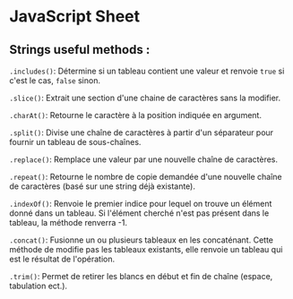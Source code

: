 # JavaScript Sheet

## Strings useful methods :

`.includes()`: Détermine si un tableau contient une valeur et renvoie `true` si c'est le cas, `false` sinon.

`.slice()`: Extrait une section d'une chaine de caractères sans la modifier.

`.charAt()`: Retourne le caractère à la position indiquée en argument.

`.split()`: Divise une chaîne de caractères à partir d'un séparateur pour fournir un tableau de sous-chaînes.

`.replace()`: Remplace une valeur par une nouvelle chaîne de caractères.

`.repeat()`: Retourne le nombre de copie demandée d'une nouvelle chaîne de caractères (basé sur une string déjà existante).

`.indexOf()`: Renvoie le premier indice pour lequel on trouve un élément donné dans un tableau. Si l'élément cherché n'est pas présent dans le tableau, la méthode renverra -1.

`.concat()`: Fusionne un ou plusieurs tableaux en les concaténant. Cette méthode de modifie pas les tableaux existants, elle renvoie un tableau qui est le résultat de l'opération.

`.trim()`: Permet de retirer les blancs en début et fin de chaîne (espace, tabulation ect.).

